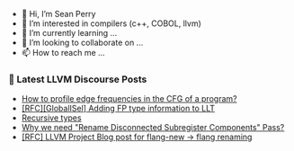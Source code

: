 - 👋 Hi, I’m Sean Perry
- 👀 I’m interested in compilers (c++, COBOL, llvm)
- 🌱 I’m currently learning ...
- 💞️ I’m looking to collaborate on ...
- 📫 How to reach me ...

<!---
s66perry/s66perry is a ✨ special ✨ repository because its `README.md` (this file) appears on your GitHub profile.
You can click the Preview link to take a look at your changes.
--->
### 📕 Latest LLVM Discourse Posts

<!-- DISCOURSE-LLVM:START -->
- [How to profile edge frequencies in the CFG of a program?](https://discourse.llvm.org/t/how-to-profile-edge-frequencies-in-the-cfg-of-a-program/82719#post_2)
- [[RFC][GlobalISel] Adding FP type information to LLT](https://discourse.llvm.org/t/rfc-globalisel-adding-fp-type-information-to-llt/83349#post_4)
- [Recursive types](https://discourse.llvm.org/t/recursive-types/82707#post_8)
- [Why we need &quot;Rename Disconnected Subregister Components&quot; Pass?](https://discourse.llvm.org/t/why-we-need-rename-disconnected-subregister-components-pass/83351#post_4)
- [[RFC] LLVM Project Blog post for flang-new -&gt; flang renaming](https://discourse.llvm.org/t/rfc-llvm-project-blog-post-for-flang-new-flang-renaming/80915#post_17)
<!-- DISCOURSE-LLVM:END -->
